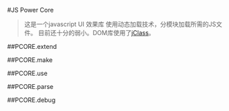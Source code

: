 #JS Power Core
>这是一个javascript UI 效果库
>使用动态加载技术，分模块加载所需的JS文件。
>目前还十分的弱小。DOM库使用了[jClass](http://github.com/ay86/jClass)。

##PCORE.extend

##PCORE.make

##PCORE.use

##PCORE.parse

##PCORE.debug